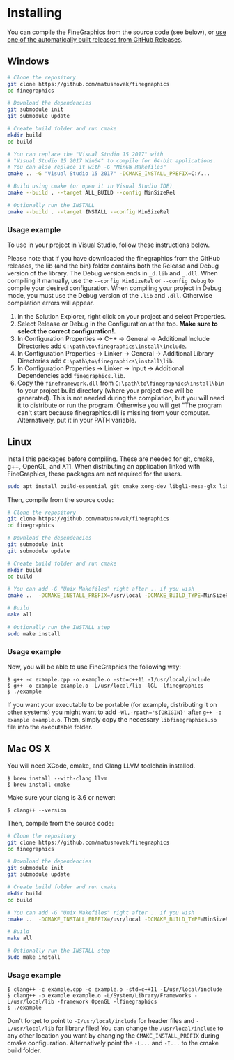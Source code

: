 # Installing

You can compile the FineGraphics from the source code (see below), or [use one of the automatically built releases from GitHub Releases](https://github.com/matusnovak/finegraphics/releases).

## Windows

```bash
# Clone the repository
git clone https://github.com/matusnovak/finegraphics
cd finegraphics

# Download the dependencies
git submodule init
git submodule update

# Create build folder and run cmake
mkdir build
cd build

# You can replace the "Visual Studio 15 2017" with 
# "Visual Studio 15 2017 Win64" to compile for 64-bit applications.
# You can also replace it with -G "MinGW Makefiles"
cmake .. -G "Visual Studio 15 2017" -DCMAKE_INSTALL_PREFIX=C:/...

# Build using cmake (or open it in Visual Studio IDE)
cmake --build . --target ALL_BUILD --config MinSizeRel

# Optionally run the INSTALL
cmake --build . --target INSTALL --config MinSizeRel
```

### Usage example

To use in your project in Visual Studio, follow these instructions below.

Please note that if you have downloaded the finegraphics from the GitHub releases, the lib (and the bin) folder contains both the Release and Debug version of the library. The Debug version ends in `_d.lib` and `_.dll`. When compiling it manually, use the `--config MinSizeRel` or `--config Debug` to compile your desired configuration. When compiling your project in Debug mode, you must use the Debug version of the `.lib` and `.dll`. Otherwise compilation errors will appear.

1. In the Solution Explorer, right click on your project and select Properties.
2. Select Release or Debug in the Configuration at the top. **Make sure to select the correct configuration!.**
3. In Configuration Properties -> C++ -> General -> Additional Include Directories add `C:\path\to\finegraphics\install\include`.
4. In Configuration Properties -> Linker -> General -> Additional Library Directories add  `C:\path\to\finegraphics\install\lib`.
5. In Configuration Properties -> Linker -> Input -> Additional Dependencies add `finegraphics.lib`.
6. Copy the `fineframework.dll` from `C:\path\to\finegraphics\install\bin` to your project build directory (where your project exe will be generated). This is not needed during the compilation, but you will need it to distribute or run the program. Otherwise you will get "The program can't start because finegraphics.dll is missing from your computer. Alternatively, put it in your PATH variable.

## Linux

Install this packages before compiling. These are needed for git, cmake, g++, OpenGL, and X11. 
When distributing an application linked with FineGraphics, these packages are not required for the users.

```bash
sudo apt install build-essential git cmake xorg-dev libgl1-mesa-glx libgl1-mesa-dev libglu1-mesa-dev freeglut3-dev mesa-common-dev
```

Then, compile from the source code:

```bash
# Clone the repository
git clone https://github.com/matusnovak/finegraphics
cd finegraphics

# Download the dependencies
git submodule init
git submodule update

# Create build folder and run cmake
mkdir build
cd build

# You can add -G "Unix Makefiles" right after .. if you wish
cmake ..  -DCMAKE_INSTALL_PREFIX=/usr/local -DCMAKE_BUILD_TYPE=MinSizeRel

# Build
make all

# Optionally run the INSTALL step
sudo make install
```

### Usage example

Now, you will be able to use FineGraphics the following way:

```
$ g++ -c example.cpp -o example.o -std=c++11 -I/usr/local/include
$ g++ -o example example.o -L/usr/local/lib -lGL -lfinegraphics
$ ./example
```

If you want your executable to be portable (for example, distributing it on other systems) you might want to add `-Wl,-rpath='${ORIGIN}'` after `g++ -o example example.o`. Then, simply copy the necessary `libfinegraphics.so` file into the executable folder.

## Mac OS X

You will need XCode, cmake, and Clang LLVM toolchain installed.

```
$ brew install --with-clang llvm
$ brew install cmake
```

Make sure your clang is 3.6 or newer:

```
$ clang++ --version
```

Then, compile from the source code:

```bash
# Clone the repository
git clone https://github.com/matusnovak/finegraphics
cd finegraphics

# Download the dependencies
git submodule init
git submodule update

# Create build folder and run cmake
mkdir build
cd build

# You can add -G "Unix Makefiles" right after .. if you wish
cmake ..  -DCMAKE_INSTALL_PREFIX=/usr/local -DCMAKE_BUILD_TYPE=MinSizeRel

# Build
make all

# Optionally run the INSTALL step
sudo make install
```

### Usage example

```
$ clang++ -c example.cpp -o example.o -std=c++11 -I/usr/local/include
$ clang++ -o example example.o -L/System/Library/Frameworks -L/usr/local/lib -framework OpenGL -lfinegraphics 
$ ./example
```

Don't forget to point to `-I/usr/local/include` for header files and `-L/usr/local/lib` for library files! You can change the `/usr/local/include` to any other location you want by changing the `CMAKE_INSTALL_PREFIX` during cmake configuration. Alternatively point the `-L...` and `-I...` to the cmake build folder.
